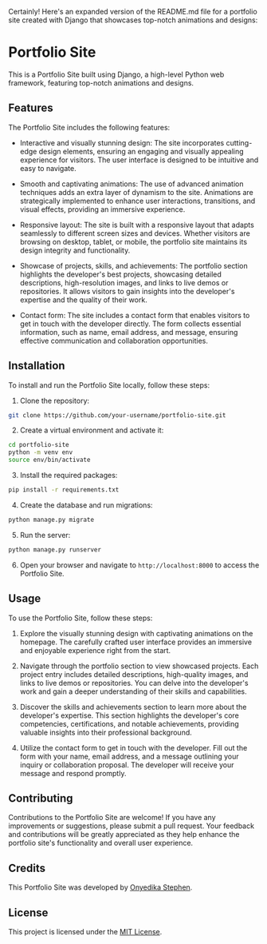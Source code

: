 Certainly! Here's an expanded version of the README.md file for a portfolio site created with Django that showcases top-notch animations and designs:

# Portfolio Site

This is a Portfolio Site built using Django, a high-level Python web framework, featuring top-notch animations and designs.

## Features

The Portfolio Site includes the following features:

- Interactive and visually stunning design: The site incorporates cutting-edge design elements, ensuring an engaging and visually appealing experience for visitors. The user interface is designed to be intuitive and easy to navigate.

- Smooth and captivating animations: The use of advanced animation techniques adds an extra layer of dynamism to the site. Animations are strategically implemented to enhance user interactions, transitions, and visual effects, providing an immersive experience.

- Responsive layout: The site is built with a responsive layout that adapts seamlessly to different screen sizes and devices. Whether visitors are browsing on desktop, tablet, or mobile, the portfolio site maintains its design integrity and functionality.

- Showcase of projects, skills, and achievements: The portfolio section highlights the developer's best projects, showcasing detailed descriptions, high-resolution images, and links to live demos or repositories. It allows visitors to gain insights into the developer's expertise and the quality of their work.

- Contact form: The site includes a contact form that enables visitors to get in touch with the developer directly. The form collects essential information, such as name, email address, and message, ensuring effective communication and collaboration opportunities.

## Installation

To install and run the Portfolio Site locally, follow these steps:

1. Clone the repository:

```bash
git clone https://github.com/your-username/portfolio-site.git
```

2. Create a virtual environment and activate it:

```bash
cd portfolio-site
python -m venv env
source env/bin/activate
```

3. Install the required packages:

```bash
pip install -r requirements.txt
```

4. Create the database and run migrations:

```bash
python manage.py migrate
```

5. Run the server:

```bash
python manage.py runserver
```

6. Open your browser and navigate to `http://localhost:8000` to access the Portfolio Site.

## Usage

To use the Portfolio Site, follow these steps:

1. Explore the visually stunning design with captivating animations on the homepage. The carefully crafted user interface provides an immersive and enjoyable experience right from the start.

2. Navigate through the portfolio section to view showcased projects. Each project entry includes detailed descriptions, high-quality images, and links to live demos or repositories. You can delve into the developer's work and gain a deeper understanding of their skills and capabilities.

3. Discover the skills and achievements section to learn more about the developer's expertise. This section highlights the developer's core competencies, certifications, and notable achievements, providing valuable insights into their professional background.

4. Utilize the contact form to get in touch with the developer. Fill out the form with your name, email address, and a message outlining your inquiry or collaboration proposal. The developer will receive your message and respond promptly.

## Contributing

Contributions to the Portfolio Site are welcome! If you have any improvements or suggestions, please submit a pull request. Your feedback and contributions will be greatly appreciated as they help enhance the portfolio site's functionality and overall user experience.


## Credits

This Portfolio Site was developed by [Onyedika Stephen](https://github.com/Happy-huh).

## License

This project is licensed under the [MIT License](https://opensource.org/licenses/MIT).